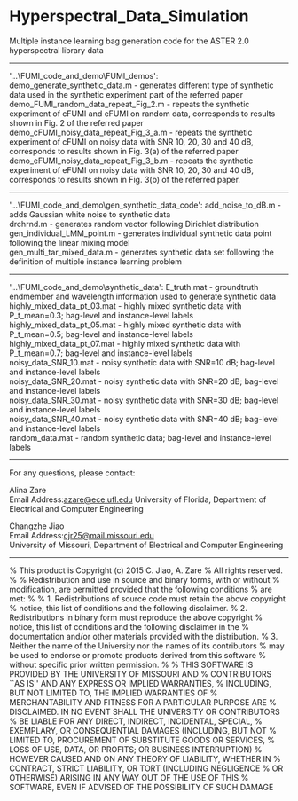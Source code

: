 # Hyperspectral_Data_Simulation

Multiple instance learning bag generation code for the ASTER 2.0 hyperspectral library data

************

'...\FUMI_code_and_demo\FUMI_demos':  
demo_generate_synthetic_data.m                                      -  generates different type of synthetic data used in the synthetic experiment part of the referred paper  
demo_FUMI_random_data_repeat_Fig_2.m                                -  repeats the synthetic experiment of cFUMI and eFUMI on random data, corresponds to results shown in Fig. 2 of the referred paper  
demo_cFUMI_noisy_data_repeat_Fig_3_a.m                              -  repeats the synthetic experiment of cFUMI on noisy data with SNR 10, 20, 30 and 40 dB, corresponds to results shown in Fig. 3(a) of the referred paper  
demo_eFUMI_noisy_data_repeat_Fig_3_b.m                              -  repeats the synthetic experiment of eFUMI on noisy data with SNR 10, 20, 30 and 40 dB, corresponds to results shown in Fig. 3(b) of the referred paper.  


************

'...\FUMI_code_and_demo\gen_synthetic_data_code':
add_noise_to_dB.m                                                   -  adds Gaussian white noise to synthetic data  
drchrnd.m                                                           -  generates random vector following Dirichlet distribution  
gen_individual_LMM_point.m                                          -  generates individual synthetic data point following the linear mixing model  
gen_multi_tar_mixed_data.m                                          -  generates synthetic data set following the definition of multiple instance learning problem  

************

'...\FUMI_code_and_demo\synthetic_data':
E_truth.mat                                                         -  groundtruth endmember and wavelength information used to generate synthetic data  
highly_mixed_data_pt_03.mat                                         -  highly mixed synthetic data with P_t_mean=0.3; bag-level and instance-level labels  
highly_mixed_data_pt_05.mat                                         -  highly mixed synthetic data with P_t_mean=0.5; bag-level and instance-level labels  
highly_mixed_data_pt_07.mat                                         -  highly mixed synthetic data with P_t_mean=0.7; bag-level and instance-level labels  
noisy_data_SNR_10.mat                                               -  noisy synthetic data with SNR=10 dB; bag-level and instance-level labels  
noisy_data_SNR_20.mat                                               -  noisy synthetic data with SNR=20 dB; bag-level and instance-level labels  
noisy_data_SNR_30.mat                                               -  noisy synthetic data with SNR=30 dB; bag-level and instance-level labels  
noisy_data_SNR_40.mat                                               -  noisy synthetic data with SNR=40 dB; bag-level and instance-level labels  
random_data.mat                                                     -  random synthetic data; bag-level and instance-level labels  


****************************************************************

For any questions, please contact:

 Alina Zare  
 Email Address:azare@ece.ufl.edu
 University of Florida,  Department of Electrical and Computer Engineering

 Changzhe Jiao  
 Email Address:cjr25@mail.missouri.edu  
 University of Missouri, Department of Electrical and Computer Engineering  

****************************************************************

% This product is Copyright (c) 2015 C. Jiao, A. Zare
% All rights reserved.
%
% Redistribution and use in source and binary forms, with or without
% modification, are permitted provided that the following conditions
% are met:
%
%   1. Redistributions of source code must retain the above copyright
%      notice, this list of conditions and the following disclaimer.
%   2. Redistributions in binary form must reproduce the above copyright
%      notice, this list of conditions and the following disclaimer in the
%      documentation and/or other materials provided with the distribution.
%   3. Neither the name of the University nor the names of its contributors
%      may be used to endorse or promote products derived from this software
%      without specific prior written permission.
%
% THIS SOFTWARE IS PROVIDED BY THE UNIVERSITY OF MISSOURI AND
% CONTRIBUTORS ``AS IS'' AND ANY EXPRESS OR IMPLIED WARRANTIES,
% INCLUDING, BUT NOT LIMITED TO, THE IMPLIED WARRANTIES OF
% MERCHANTABILITY AND FITNESS FOR A PARTICULAR PURPOSE ARE
% DISCLAIMED.  IN NO EVENT SHALL THE UNIVERSITY OR CONTRIBUTORS
% BE LIABLE FOR ANY DIRECT, INDIRECT, INCIDENTAL, SPECIAL,
% EXEMPLARY, OR CONSEQUENTIAL DAMAGES (INCLUDING, BUT NOT
% LIMITED TO, PROCUREMENT OF SUBSTITUTE GOODS OR SERVICES,
% LOSS OF USE, DATA, OR PROFITS; OR BUSINESS INTERRUPTION)
% HOWEVER CAUSED AND ON ANY THEORY OF LIABILITY, WHETHER IN
% CONTRACT, STRICT LIABILITY, OR TORT (INCLUDING NEGLIGENCE
% OR OTHERWISE) ARISING IN ANY WAY OUT OF THE USE OF THIS
% SOFTWARE, EVEN IF ADVISED OF THE POSSIBILITY OF SUCH DAMAGE
